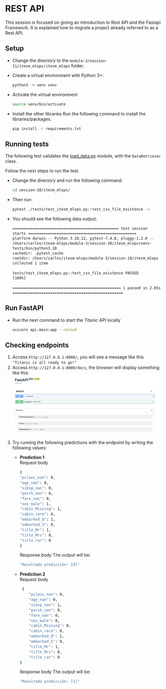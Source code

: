 # REST API

This session is focused on giving an introduction to Rest API and the Fastapi Framework. It is explained how to migrate a project already referred to as a Rest API.

## Setup

* Change the directory to the `module-3/session-11/itesm_mlops/itesm_mlops` folder.

* Create a virtual environment with Python 3+:

    ```bash
    python3 -m venv venv
    ```

* Activate the virtual environment

    ```bash
    source venv/bin/activate
    ```

* Install the other libraries
Run the following command to install the libraries/packages.

    ```bash
    pip install -r requirements.txt
    ```

## Running tests

The following test validates the [load_data.py](itesm_mlops/itesm_mlops/load/load_data.py) module, with the `DataRetriever` class.

Follow the next steps to run the test.

* Change the directory and run the following command:

    ```bash
    cd session-10/itesm_mlops/
    ```

* Then run:

    ```bash
    pytest ./tests/test_itesm_mlops.py::test_csv_file_existence -v
    ```

* You should see the following data output:

    ```pytest
    ================================================ test session starts =================================================
    platform darwin -- Python 3.10.12, pytest-7.4.0, pluggy-1.2.0 -- /Users/carlos/itesm-mlops/module-3/session-10/itesm_mlops/venv-tests/bin/python3.10
    cachedir: .pytest_cache
    rootdir: /Users/carlos/itesm-mlops/module-3/session-10/itesm_mlops
    collected 1 item                                                                                                     

    tests/test_itesm_mlops.py::test_csv_file_existence PASSED                                                      [100%]

    ================================================= 1 passed in 2.85s ==================================================
    ```

## Run FastAPI

* Run the next command to start the Titanic API locally

    ```bash
    uvicorn api.main:app --reload
    ```

## Checking endpoints

1. Access `http://127.0.0.1:8000/`, you will see a message like this `"Titanic is all ready to go!"`
2. Access `http://127.0.0.1:8000/docs`, the browser will display something like this:
    ![FastAPI Docs](itesm_mlops/docs/imgs/fast-api-docs.png)
3. Try running the following predictions with the endpoint by writing the following values:
    * **Prediction 1**  
        Request body

        ```bash
        {
        "pclass_nan": 0,
        "age_nan": 0,
        "sibsp_nan": 0,
        "parch_nan": 0,
        "fare_nan": 0,
        "sex_male": 1,
        "cabin_Missing": 1,
        "cabin_rare": 0,
        "embarked_Q": 1,
        "embarked_S": 0,
        "title_Mr": 1,
        "title_Mrs": 0,
        "title_rar": 0
        }
        ```

        Response body
        The output will be:

        ```bash
        "Resultado predicción: [0]"
        ```

    * **Prediction 2**  
        Request body

        ```bash
         {
            "pclass_nan": 0,
            "age_nan": 0,
            "sibsp_nan": 1,
            "parch_nan": 0,
            "fare_nan": 0,
            "sex_male": 0,
            "cabin_Missing": 0,
            "cabin_rare": 0,
            "embarked_Q": 1,
            "embarked_S": 0,
            "title_Mr": 1,
            "title_Mrs": 0,
            "title_rar": 0
        }
        ```

        Response body
        The output will be:

        ```bash
        "Resultado predicción: [1]"
        ```
